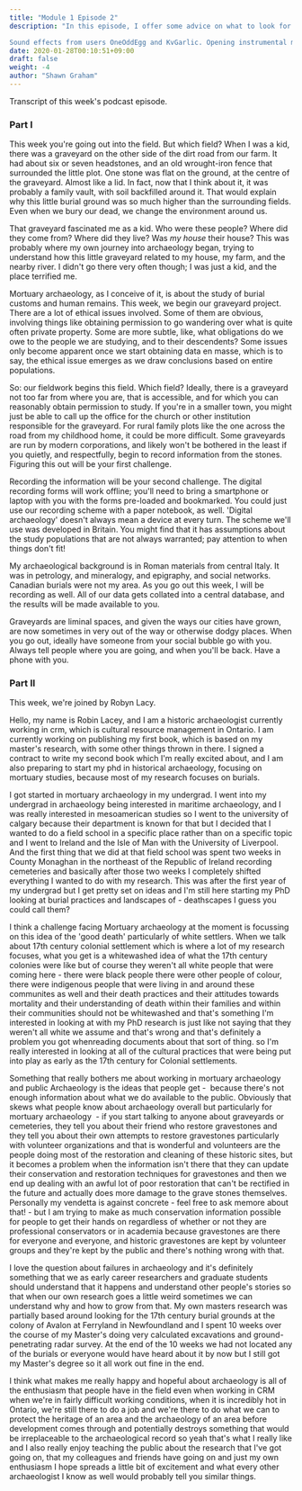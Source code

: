 ```yaml
---
title: "Module 1 Episode 2"
description: "In this episode, I offer some advice on what to look for in the materials this week, as well as things to think about as you get started with the Graveyard Project. Also, Robyn S. Lacy, a professional archaeologist working in the cultural resource management sector in Ontario provides some reflections on her work and her evolution as an archaeologist, especially given her research interests in mortuary archaeology. Robyn can be followed on Twitter at https://twitter.com/robyn_la.

Sound effects from users OneOddEgg and KvGarlic. Opening instrumental music is a clip from 'Reflexivity', a sonification of archaeological data by Andrew Reinhard, Eric Kansa, and Shawn Graham. Jazz piano by JazzKeys."
date: 2020-01-28T00:10:51+09:00
draft: false
weight: -4
author: "Shawn Graham"
---
```


Transcript of this week's podcast episode.

### Part I

This week you're going out into the field. But which field? When I was a kid, there was a graveyard on the other side of the dirt road from our farm. It had about six or seven headstones, and an old wrought-iron fence that surrounded the little plot. One stone was flat on the ground, at the centre of the graveyard. Almost like a lid. In fact, now that I think about it, it was probably a family vault, with soil backfilled around it. That would explain why this little burial ground was so much higher than the surrounding fields. Even when we bury our dead, we change the environment around us.

That graveyard fascinated me as a kid. Who were these people? Where did they come from? Where did they live? Was _my house_ their house? This was probably where my own journey into archaeology began, trying to understand how this little graveyard related to my house, my farm, and the nearby river. I didn't go there very often though; I was just a kid, and the place terrified me.

Mortuary archaeology, as I conceive of it, is about the study of burial customs and human remains. This week, we begin our graveyard project. There are a lot of ethical issues involved. Some of them are obvious, involving things like obtaining permission to go wandering over what is quite often private property. Some are more subtle, like, what obligations do we owe to the people we are studying, and to their descendents? Some issues only become apparent once we start obtaining data en masse, which is to say, the ethical issue emerges as we draw conclusions based on entire populations.

So: our fieldwork begins this field. Which field? Ideally, there is a graveyard not too far from where you are, that is accessible, and for which you can reasonably obtain permission to study. If you're in a smaller town, you might just be able to call up the office for the church or other institution responsible for the graveyard. For rural family plots like the one across the road from my childhood home, it could be more difficult. Some graveyards are run by modern corporations, and likely won't be bothered in the least if you quietly, and respectfully, begin to record information from the stones. Figuring this out will be your first challenge.

Recording the information will be your second challenge. The digital recording forms will work offline; you'll need to bring a smartphone or laptop with you with the forms pre-loaded and bookmarked. You could just use our recording scheme with a paper notebook, as well. 'Digital archaeology' doesn't always mean a device at every turn. The scheme we'll use was developed in Britain. You might find that it has assumptions about the study populations that are not always warranted; pay attention to when things don't fit!

My archaeological background is in Roman materials from central Italy. It was in petrology, and mineralogy, and epigraphy, and social networks. Canadian burials were not my area. As you go out this week, I will be recording as well. All of our data gets collated into a central database, and the results will be made available to you.

Graveyards are liminal spaces, and given the ways our cities have grown, are now sometimes in very out of the way or otherwise dodgy places. When you go out, ideally have someone from your social bubble go with you. Always tell people where you are going, and when you'll be back. Have a phone with you.

### Part II

This week, we're joined by Robyn Lacy.

Hello, my name is Robin Lacey, and I am a historic archaeologist currently working in crm, which is cultural resource management in Ontario. I am currently working on publishing my first book, which is based on my master's research, with some other things thrown in there. I signed a contract to write my second book which I'm really excited about, and I am also preparing to start my phd in historical archaeology, focusing on mortuary studies, because most of my research focuses on burials.

I got started in mortuary archaeology in my undergrad. I went into my undergrad in archaeology being interested in maritime archaeology, and I was really interested in mesoamerican studies so I went to the university of calgary because their department is known for that but I decided that I wanted to do a field school in a specific place rather than on a specific topic and I went to Ireland and the Isle of Man with the University of Liverpool. And the first thing that we did at that field school was spent two weeks in County Monaghan in the northeast of the Republic of Ireland recording cemeteries and basically after those two weeks I completely shifted everything I wanted to do with my research. This was after the first year of my undergrad but I get pretty set on ideas and I'm still here starting my PhD looking at burial practices and landscapes of - deathscapes I guess you could call them? 


I think a challenge facing Mortuary archaeology at the moment is focussing on this idea of the 'good death' particularly of white settlers. When we talk about 17th century colonial settlement which is where a lot of my research focuses, what you get is a whitewashed idea of what the 17th century colonies were like but of course they weren't all white people that were coming here - there were black people there were other people of colour, there were indigenous people that were living in and around these communites as well and their death practices and their attitudes towards mortality and their understanding of death within their families and within their communities should not be whitewashed and that's something I'm interested in looking at with my PhD research is just like not saying that they weren't all white we assume and that's wrong and that's definitely a problem you got whenreading documents about that sort of thing. so I'm really interested in looking at all of the cultural practices that were being put into play as early as the 17th century for Colonial settlements.

Something that really bothers me about working in mortuary archaeology and public Archaeology is the ideas that people get -  because there's not enough information about what we do available to the public. Obviously that skews what people know about archaeology overall but particularly for mortuary archaeology  - if you start talking to anyone about graveyards or cemeteries, they tell you about their friend who restore gravestones and they tell you about their own attempts to restore gravestones particularly with volunteer organizations and that is wonderful and volunteers are the people doing most of the restoration and cleaning of these historic sites, but it becomes a problem when the information isn't there that they can update their conservation and restoration techniques for gravestones and then we end up dealing with an awful lot of poor restoration that can't be rectified in the future and actually does more damage to the grave stones themselves. Personally my vendetta is against concrete - feel free to ask memore about that! - but I am trying to make as much conservation information possible for people to get their hands on regardless of whether or not they are professional conservators or in academia because gravestones are there for everyone and everyone, and historic gravestones are kept by volunteer groups and they're kept by the public and there's nothing wrong with that.

I love the question about failures in archaeology and it's definitely something that we as early career researchers and graduate students should understand that it happens and understand other people's stories so that when our own research goes a little weird sometimes we can understand why and how to grow from that. My own masters research was partially based around looking for the 17th century burial grounds at the colony of Avalon at Ferryland in Newfoundland and I spent 10 weeks over the course of my Master's doing very calculated excavations and ground-penetrating radar survey. At the end of the 10 weeks we had not located any of the burials or everyone would have heard about it by now but I still got my Master's degree so it all work out fine in the end.

I think what makes me really happy and hopeful about archaeology is all of the enthusiasm that people have in the field even when working in CRM when we're in fairly difficult working conditions, when it is incredibly hot in Ontario, we're still there to do a job and we're there to do what we can to protect the heritage of an area and the archaeology of an area before development comes through and potentially destroys something that would be irreplaceable to the archaeological record so yeah that's what I really like and I also really enjoy teaching the public about the research that I've got going on, that my colleagues and friends have going on and just my own enthusiasm I hope spreads a little bit of excitement and what every other archaeologist I know as well would probably tell you similar things. 
